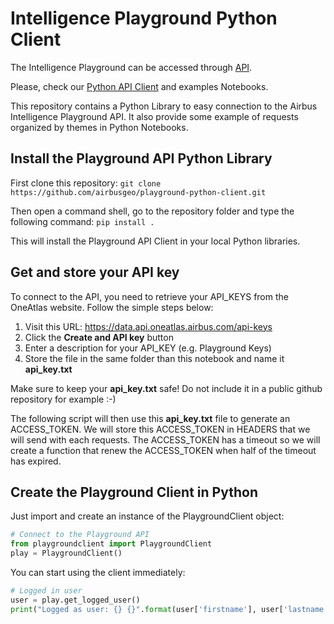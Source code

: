 # Intelligence Playground Python Client

The Intelligence Playground can be accessed through [API](openapi.md). 

Please, check our [Python API Client](https://github.com/airbusgeo/playground-python-client) and examples Notebooks.

This repository contains a Python Library to easy connection to the Airbus Intelligence Playground API.
It also provide some example of requests organized by themes in Python Notebooks.

## Install the Playground API Python Library

First clone this repository:
```git clone https://github.com/airbusgeo/playground-python-client.git```

Then open a command shell, go to the repository folder and type the following command:
```pip install .```

This will install the Playground API Client in your local Python libraries.

## Get and store your API key

To connect to the API, you need to retrieve your API_KEYS from the OneAtlas website. Follow the simple steps below:

1. Visit this URL: https://data.api.oneatlas.airbus.com/api-keys
2. Click the **Create and API key** button
3. Enter a description for your API_KEY (e.g. Playground Keys)
4. Store the file in the same folder than this notebook and name it **api_key.txt**

Make sure to keep your **api_key.txt** safe! Do not include it in a public github repository for example :-)

The following script will then use this **api_key.txt** file to generate an ACCESS_TOKEN. We will store this ACCESS_TOKEN in HEADERS that we will send with each requests. The ACCESS_TOKEN has a timeout so we will create a function that renew the ACCESS_TOKEN when half of the timeout has expired. 

## Create the Playground Client in Python

Just import and create an instance of the PlaygroundClient object:

```python
# Connect to the Playground API
from playgroundclient import PlaygroundClient
play = PlaygroundClient()
```

You can start using the client immediately:

```python
# Logged in user
user = play.get_logged_user()
print("Logged as user: {} {}".format(user['firstname'], user['lastname']))
```
